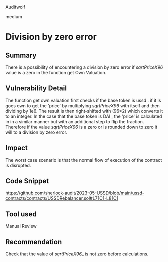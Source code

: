 Auditwolf

medium

# Division by zero error

## Summary
There is a possibility of encountering a division by zero error if _sqrtPriceX96_ value is a zero in the function get Own Valuation.
## Vulnerability Detail

The function get own valuation first checks if the base token is ussd . if it is goes own to get the 'price' by multiplying _sqrtPriceX96_ with itself and then dividing by 1e6. The result is then right-shifted with (96*2) which converts it to an integer. In the case that the base token is DAI , the 'price' is calculated in in a similar manner but with an additional step to flip the fraction. Therefore if the value _sqrtPriceX96_ is a zero or is rounded down to zero it will to a division by zero error.

## Impact

The worst case scenario is that the normal flow of execution of the contract is disrupted.

## Code Snippet

https://github.com/sherlock-audit/2023-05-USSD/blob/main/ussd-contracts/contracts/USSDRebalancer.sol#L71C1-L81C1

## Tool used

Manual Review

## Recommendation
Check that the value of _sqrtPriceX96__ is  not zero before calculations.